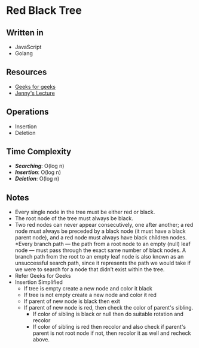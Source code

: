# **Red Black Tree**

## Written in
* JavaScript
* Golang

## Resources
* [Geeks for geeks](https://www.geeksforgeeks.org/red-black-tree-set-1-introduction-2/) 
* [Jenny's Lecture](https://www.youtube.com/watch?v=3RQtq7PDHog&t=2s) 



## Operations
* Insertion 
* Deletion


## Time Complexity
* **_Searching_**: O(log n)
* **_Insertion_**: O(log n)
* **_Deletion_**: O(log n)

## Notes
* Every single node in the tree must be either red or black.
* The root node of the tree must always be black.
* Two red nodes can never appear consecutively, one after another; a red node must always be preceded by a black node (it must have a black parent node), and a red   node must always have black children nodes.
*Every branch path — the path from a root node to an empty (null) leaf node — must pass through the exact same number of black nodes. A branch path from the root to an empty leaf node is also known as an unsuccessful search path, since it represents the path we would take if we were to search for a node that didn’t exist within the tree.
* Refer Geeks for Geeks
* Insertion Simplified 
    * If tree is empty create a new node and color it black
    * If tree is not empty create a new node and color it red
    * If parent of new node is black then exit
    * If parent of new node is red, then check the color of parent's sibling.
        * If color of sibling is black or null then do suitable rotation and recolor
        * If color of sibling is red then recolor and also check if parent's parent is not root node if not, then recolor it as well and recheck above.


